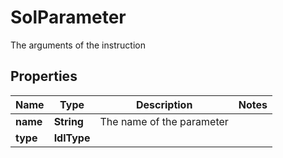 

# SolParameter

The arguments of the instruction

## Properties

| Name | Type | Description | Notes |
|------------ | ------------- | ------------- | -------------|
|**name** | **String** | The name of the parameter |  |
|**type** | **IdlType** |  |  |




